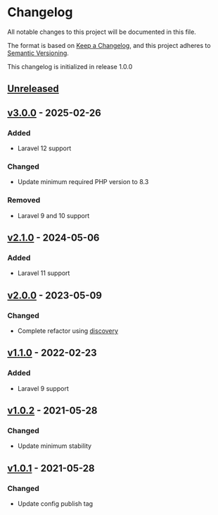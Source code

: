 # Changelog

All notable changes to this project will be documented in this file.

The format is based on [Keep a Changelog](https://keepachangelog.com/en/1.0.0/),
and this project adheres to [Semantic Versioning](https://semver.org/spec/v2.0.0.html).

This changelog is initialized in release 1.0.0

## [Unreleased]

## [v3.0.0] - 2025-02-26

### Added
* Laravel 12 support

### Changed
* Update minimum required PHP version to 8.3

### Removed
* Laravel 9 and 10 support

## [v2.1.0] - 2024-05-06

### Added
* Laravel 11 support

## [v2.0.0] - 2023-05-09

### Changed
* Complete refactor using [discovery](https://github.com/php-http/discovery)

## [v1.1.0] - 2022-02-23

### Added
* Laravel 9 support

## [v1.0.2] - 2021-05-28

### Changed
* Update minimum stability

## [v1.0.1] - 2021-05-28

### Changed
* Update config publish tag

[Unreleased]: https://github.com/wimski/laravel-psr-http/compare/v3.0.0...master
[v3.0.0]: https://github.com/wimski/laravel-psr-http/compare/v2.1.0...v3.0.0
[v2.1.0]: https://github.com/wimski/laravel-psr-http/compare/v2.0.0...v2.1.0
[v2.0.0]: https://github.com/wimski/laravel-psr-http/compare/v1.1.0...v2.0.0
[v1.1.0]: https://github.com/wimski/laravel-psr-http/compare/v1.0.2...v1.1.0
[v1.0.2]: https://github.com/wimski/laravel-psr-http/compare/v1.0.1...v1.0.2
[v1.0.1]: https://github.com/wimski/laravel-psr-http/compare/v1.0.0...v1.0.1

